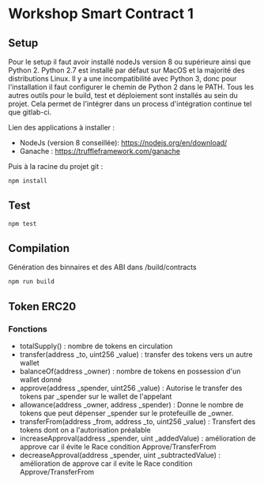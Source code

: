 # Workshop Smart Contract 1

## Setup

Pour le setup il faut avoir installé nodeJs version 8 ou supérieure ainsi que Python 2.
Python 2.7 est installé par défaut sur MacOS et la majorité des distributions Linux.
Il y a une incompatibilité avec Python 3, donc pour l'installation il faut configurer le chemin de Python 2 dans le PATH.
Tous les autres outils pour le build, test et déploiement sont installés au sein du projet. Cela permet de l'intégrer dans un process d'intégration continue tel que gitlab-ci.

Lien des applications à installer :
- NodeJs (version 8 conseillée): https://nodejs.org/en/download/
- Ganache : https://truffleframework.com/ganache 

Puis à la racine du projet git :
```sh
npm install
```

## Test

```sh
npm test
```

## Compilation
Génération des binnaires et des ABI dans /build/contracts

```sh
npm run build
```

## Token ERC20

### Fonctions
- totalSupply() : nombre de tokens en circulation
- transfer(address _to, uint256 _value) : transfer des tokens vers un autre wallet
- balanceOf(address _owner) : nombre de tokens en possession d'un wallet donné
- approve(address _spender, uint256 _value) : Autorise le transfer des tokens par _spender sur le wallet de l'appelant
- allowance(address _owner, address _spender) : Donne le nombre de tokens que peut dépenser _spender sur le protefeuille de _owner.
- transferFrom(address _from, address _to, uint256 _value) : Transfert des tokens dont on a l'autorisation préalable 
- increaseApproval(address _spender, uint _addedValue) : amélioration de approve car il évite le Race condition Approve/TransferFrom  
- decreaseApproval(address _spender, uint _subtractedValue) : amélioration de approve car il evite le Race condition Approve/TransferFrom 
